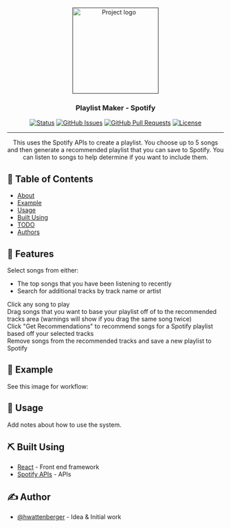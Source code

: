 <p align="center">
  <a href="" rel="noopener">
 <img width=200px height=200px src="https://spotify-api-create-playlist.netlify.app/spotify-icon.png" alt="Project logo"></a>
</p>

<h3 align="center">Playlist Maker - Spotify</h3>

<div align="center">

  [![Status](https://img.shields.io/badge/status-active-success.svg)]() 
  [![GitHub Issues](https://img.shields.io/github/issues/hwattenberger/make_spotify_playlist.svg)](https://github.com/hwattenberger/make_spotify_playlist/issues)
  [![GitHub Pull Requests](https://img.shields.io/github/issues-pr/hwattenberger/make_spotify_playlist.svg)](https://github.com/hwattenberger/make_spotify_playlist/pulls)
  [![License](https://img.shields.io/badge/license-MIT-blue.svg)](/LICENSE)

</div>

---

<p align="center"> This uses the Spotify APIs to create a playlist.  You choose up to 5 songs and then generate a recommended playlist that you can save to Spotify.  You can listen to songs to help determine if you want to include them.
    <br> 
</p>

## 📝 Table of Contents
- [About](#about)
- [Example](#example)
- [Usage](#usage)
- [Built Using](#built_using)
- [TODO](../TODO.md)
- [Authors](#authors)

## 🧐 Features <a name = "about"></a>
Select songs from either:
<ul>
<li>The top songs that you have been listening to recently</li>
<li>Search for additional tracks by track name or artist </li></ul>
Click any song to play <br>
Drag songs that you want to base your playlist off of to the recommended tracks area (warnings will show if you drag the same song twice) <br>
Click "Get Recommendations" to recommend songs for a Spotify playlist based off your selected tracks <br>
Remove songs from the recommended tracks and save a new playlist to Spotify

## 🏁 Example <a name = "getting_started"></a>
See this image for workflow:


## 🎈 Usage <a name="usage"></a>
Add notes about how to use the system.

## ⛏️ Built Using <a name = "built_using"></a>
- [React](https://reactjs.org/) - Front end framework
- [Spotify APIs](https://developer.spotify.com/) - APIs

## ✍️ Author <a name = "authors"></a>
- [@hwattenberger](https://github.com/hwattenberger) - Idea & Initial work

